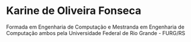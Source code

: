 # Karine de Oliveira Fonseca

Formada em Engenharia de Computação e Mestranda em Engenharia de Computação ambos pela Universidade Federal de Rio Grande - FURG/RS
